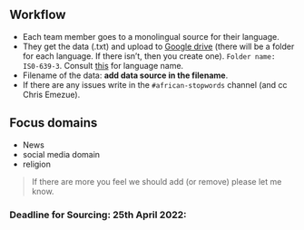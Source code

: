 ## Workflow
- Each team member goes to a monolingual source for their language.
- They get the data (.txt) and upload to [Google drive](https://drive.google.com/drive/folders/11tO917ezdjATB-Ct94mUYfBXf0aVCcuS?usp=sharing) (there will be a folder for each language. If there isn’t, then you create one). `Folder name: IS0-639-3`. Consult [this](https://github.com/masakhane-io/masakhane-preprocessing/blob/main/african-stopwords/LANGUAGE-TABLE.md) for language name. 
- Filename of the data: __add data source in the filename__.
- If there are any issues write in the `#african-stopwords` channel (and cc Chris Emezue).

## Focus domains
- News
- social media domain
- religion 

> If there are more you feel we should add (or remove) please let me know.

### Deadline for Sourcing: 25th April 2022: 
